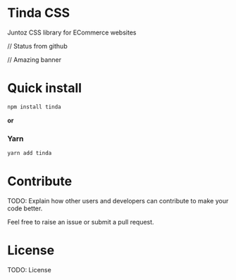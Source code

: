 # Tinda CSS
Juntoz CSS library for ECommerce websites

// Status from github

// Amazing banner

# Quick install
```sh
npm install tinda
```

**or**

### Yarn

```sh
yarn add tinda
```

# Contribute
TODO: Explain how other users and developers can contribute to make your code better.

Feel free to raise an issue or submit a pull request.

# License

TODO: License